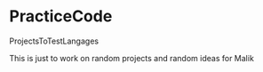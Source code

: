 # PracticeCode
ProjectsToTestLangages

This is just to work on random projects and random ideas for Malik 
